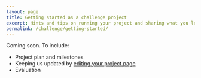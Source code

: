 ```yaml
---
layout: page
title: Getting started as a challenge project
excerpt: Hints and tips on running your project and sharing what you learn.
permalink: /challenge/getting-started/
---
```


Coming soon. To include:

- Project plan and milestones
- Keeping us updated by [editing your project page](/about/github-pages/)
- Evaluation